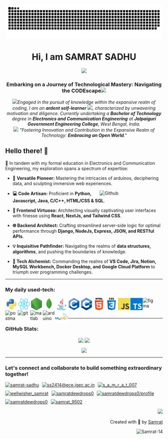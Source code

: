 <p align="center">
  <!-- <img alt="header" src="https://typograssy.deno.dev/api?text=Samrat%20Sadhu&frame=none&comment="> -->
  <picture>
    <source
      media="(prefers-color-scheme: dark)"
      srcset="https://raw.githubusercontent.com/platane/snk/output/github-contribution-grid-snake-dark.svg"
    />
    <source
      media="(prefers-color-scheme: light)"
      srcset="https://raw.githubusercontent.com/platane/snk/output/github-contribution-grid-snake.svg"
    />
    <img
      alt="github contribution grid snake animation"
      src="https://raw.githubusercontent.com/platane/snk/output/github-contribution-grid-snake.svg"
    />
  </picture>
  <h1 align="center"> Hi, I am SAMRAT SADHU </h1>
  <p align="center">
    <img src="https://readme-typing-svg.herokuapp.com?lines=Electronics+%26+Communication+Undergraduate;Fullstack+Developer;React+Developer;Django+Developer;UI%2fUX+Designer;Aspiring+Learner&center=true&width=500&height=50&color=0DDF88">
  </p>  
  <h3 align="center">Embarking on a Journey of Technological Mastery: Navigating the CODEscape<img src="https://media.giphy.com/media/WUlplcMpOCEmTGBtBW/giphy.gif" width="30"></h3>
  <p align="center">
    <em>
      <img src="https://github.com/TheDudeThatCode/TheDudeThatCode/blob/master/Assets/Designer.gif" width="36px">Engaged in the pursuit of knowledge within the expansive realm of coding, I am an <b>ardent self-learner</b> <img src="https://github.com/TheDudeThatCode/TheDudeThatCode/blob/master/Assets/Developer.gif" width="30px">, characterized by unwavering motivation and diligence. Currently undertaking a <b>Bachelor of Technology</b> degree in <b>Electronics and Communication Engineering</b> at <b>Jalpaiguri Government Engineering College</b>, West Bengal, India.
    </em> 
    <br>
    <img src="https://media.giphy.com/media/qjqUcgIyRjsl2/giphy.gif" width="69">
    <i align="center">"Fostering Innovation and Contribution in the Expansive Realm of Technology: <b>Embracing an Open World</b>."</i>
  </p>
</p>

## Hello there! 👋

🚀 In tandem with my formal education in Electronics and Communication Engineering, my exploration spans a spectrum of expertise:

- 🧪 **Versatile Pioneer:** Mastering the intricacies of arduinos, deciphering data, and sculpting immersive web experiences.

<!-- Middle Image -->
<img width="40%" align="right" alt="Github" src="https://raw.githubusercontent.com/onimur/.github/master/.resources/git-header.svg" />

- **💻 Code Artisan:** Proficient in **Python, Javascript, Java, C/C++, HTML/CSS & SQL**.

- **🚀 Frontend Virtuoso:** Architecting visually captivating user interfaces with finesse using **React, NextJs, and Tailwind CSS**.

- **🌐 Backend Architect:** Crafting streamlined server-side logic for optimal performance through **Django, NodeJs, Express, JSON, and RESTful APIs**.

- **💡 Inquisitive Pathfinder:** Navigating the realms of **data structures, algorithms**, and pushing the boundaries of knowledge.

- **🔧 Tech Alchemist:** Commanding the realms of **VS Code, Jira, Notion, MySQL Workbench, Docker Desktop, and Google Cloud Platform** to triumph over programming challenges.

---

### My daily used-tech:

<img align="left" src="https://raw.githubusercontent.com/devicons/devicon/master/icons/python/python-original.svg" alt="python" width="40" height="40"/>
<img align="left" src="https://raw.githubusercontent.com/devicons/devicon/master/icons/react/react-original.svg" alt="react" width="40" height="40"/>
<img align="left" src="https://raw.githubusercontent.com/devicons/devicon/master/icons/nodejs/nodejs-original.svg" alt="nodejs" width="40" height="40"/>
<img align="left" src="https://raw.githubusercontent.com/devicons/devicon/master/icons/mongodb/mongodb-original.svg" alt="mongodb" width="40" height="40"/>
<img align="left" src="https://raw.githubusercontent.com/devicons/devicon/master/icons/java/java-original.svg" alt="java" width="40" height="40"/> 
<img align="left" src="https://raw.githubusercontent.com/devicons/devicon/master/icons/c/c-original.svg" alt="c" width="40" height="40"/> 
<img align="left" src="https://raw.githubusercontent.com/devicons/devicon/master/icons/cplusplus/cplusplus-original.svg" alt="cplusplus" width="40" height="40"/> 
<img align="left" src="https://raw.githubusercontent.com/devicons/devicon/master/icons/html5/html5-original-wordmark.svg" alt="html5" width="40" height="40"/> 
<img align="left" src="https://raw.githubusercontent.com/devicons/devicon/master/icons/css3/css3-original-wordmark.svg" alt="css3" width="40" height="40"/> 
<img align="left" src="https://raw.githubusercontent.com/devicons/devicon/master/icons/javascript/javascript-original.svg" alt="javascript" width="40" height="40"/> 
<img align="left" src="https://raw.githubusercontent.com/devicons/devicon/master/icons/typescript/typescript-original.svg" alt="typescript" width="40" height="40"/> 
<img align="left" src="https://www.vectorlogo.zone/logos/figma/figma-icon.svg" alt="figma" width="40" height="40"/> 
<img align="left" src="https://cdn.worldvectorlogo.com/logos/postman.svg" alt="postman" width="40" height="40"/>
<img align="left" src="https://www.vectorlogo.zone/logos/git-scm/git-scm-icon.svg" alt="git" width="40" height="40"/> 
<img align="left" src="https://upload.wikimedia.org/wikipedia/commons/2/21/Matlab_Logo.png" alt="matlab" width="40" height="40"/> 
<img align="left" src="https://cdn.worldvectorlogo.com/logos/arduino-1.svg" alt="arduino" width="40" height="40"/> 
<img align="left" src="https://raw.githubusercontent.com/devicons/devicon/master/icons/mysql/mysql-original-wordmark.svg" alt="mysql" width="40" height="40"/>

<br><br><br>

---

### GitHub Stats:

<p align="center">
  <picture>
    <source
      srcset="https://github-readme-stats.vercel.app/api?username=Samrat-14&theme=tokyonight&show_icons=true&locale=en&rank_icon=github"
      media="(prefers-color-scheme: dark)"
    />
    <source
      srcset="https://github-readme-stats.vercel.app/api?username=Samrat-14&theme=vue&show_icons=true&locale=en&rank_icon=github"
      media="(prefers-color-scheme: light), (prefers-color-scheme: no-preference)"
    />
    <img align="center" height="175px" src="https://github-readme-stats.vercel.app/api?username=Samrat-14&theme=tokyonight&show_icons=true&locale=en&rank_icon=github"/>
  </picture>
  <picture>
    <source
      srcset="https://github-readme-stats.vercel.app/api/top-langs?username=Samrat-14&show_icons=true&locale=en&layout=compact&langs_count=10&theme=tokyonight"
      media="(prefers-color-scheme: dark)"
    />
    <source
      srcset="https://github-readme-stats.vercel.app/api/top-langs?username=Samrat-14&show_icons=true&locale=en&layout=compact&langs_count=10&theme=vue"
      media="(prefers-color-scheme: light), (prefers-color-scheme: no-preference)"
    />
    <img align="center" height="175px" src="https://github-readme-stats.vercel.app/api/top-langs?username=Samrat-14&show_icons=true&locale=en&layout=compact&langs_count=10&theme=tokyonight" />
  </picture>
</p>
<!-- <p align="center">
  <picture>
    <source
      srcset="https://github-readme-streak-stats.herokuapp.com?user=Samrat-14&theme=tokyonight"
      media="(prefers-color-scheme: dark)"
    />
    <source
      srcset="https://github-readme-streak-stats.herokuapp.com?user=Samrat-14&theme=vue"
      media="(prefers-color-scheme: light), (prefers-color-scheme: no-preference)"
    />
    <img align="center" src="https://github-readme-streak-stats.herokuapp.com?user=Samrat-14&theme=tokyonight" />
  </picture>
</p> -->
<p align="center">
  <picture>
    <source
      srcset="https://github-readme-stats.vercel.app/api/wakatime?username=Wellwisher&theme=tokyonight&layout=compact"
      media="(prefers-color-scheme: dark)"
    />
    <source
      srcset="https://github-readme-stats.vercel.app/api/wakatime?username=Wellwisher&theme=vue&layout=compact"
      media="(prefers-color-scheme: light), (prefers-color-scheme: no-preference)"
    />
    <img align="center" src="https://github-readme-stats.vercel.app/api/Wellwisher?username=imniladri&theme=tokyonight&layout=compact" />
  </picture>
</p>

---

### Let's connect and collaborate to build something extraordinary together!

<p align="left" style="display: flex; gap: 10px; flex-wrap: wrap">
  <a href="https://www.linkedin.com/in/samrat-sadhu" target="blank"><img src="https://raw.githubusercontent.com/rahuldkjain/github-profile-readme-generator/master/src/images/icons/Social/linked-in-alt.svg" alt="samrat-sadhu" height="30" width="40" /></a>
  <a href="mailto:ss2414@ece.jgec.ac.in" target="blank"><img src="https://api.iconify.design/logos:google-gmail.svg" alt="ss2414@ece.jgec.ac.in" height="30" width="40" /></a>
  <a href="https://www.instagram.com/s_a_m_r_a_t_007" target="blank"><img src="https://raw.githubusercontent.com/rahuldkjain/github-profile-readme-generator/master/src/images/icons/Social/instagram.svg" alt="s_a_m_r_a_t_007" height="30" width="40" /></a>
  <a href="https://www.youtube.com/@wellwisher_samrat" target="blank"><img src="https://raw.githubusercontent.com/rahuldkjain/github-profile-readme-generator/master/src/images/icons/Social/youtube.svg" alt="wellwisher_samrat" height="30" width="40" /></a>
  <a href="https://leetcode.com/samratdewdrops0/" target="blank"><img src="https://raw.githubusercontent.com/rahuldkjain/github-profile-readme-generator/master/src/images/icons/Social/leet-code.svg" alt="samratdewdrops0" height="30" width="40" /></a>
  <a href="https://auth.geeksforgeeks.org/user/samratdewdrops0/profile" target="blank"><img src="https://raw.githubusercontent.com/rahuldkjain/github-profile-readme-generator/master/src/images/icons/Social/geeks-for-geeks.svg" alt="samratdewdrops0/profile" height="30" width="40" /></a>
  <a href="https://codeforces.com/profile/samratdewdrops0" target="blank"><img src="https://raw.githubusercontent.com/rahuldkjain/github-profile-readme-generator/master/src/images/icons/Social/codeforces.svg" alt="samratdewdrops0" height="30" width="40" /></a>
  <a href="https://www.codechef.com/users/samrat_9502" target="blank"><img src="https://cdn.jsdelivr.net/npm/simple-icons@3.1.0/icons/codechef.svg" alt="samrat_9502" height="30" width="40" /></a>
</p>

<p align="right" > <a href="https://count.getloli.com/"><img width="20%" src="https://count.getloli.com/get/@:Samrat-14?theme=rule34"></a></p>
<p align="right" > Created with 💚 by <a href="https://github.com/Samrat-14">Samrat</a></p>
<p align="right" > <img src="https://komarev.com/ghpvc/?username=Samrat-14&label=Profile%20views&color=0DDF88&style=flat" alt="Samrat-14"/> </p>
